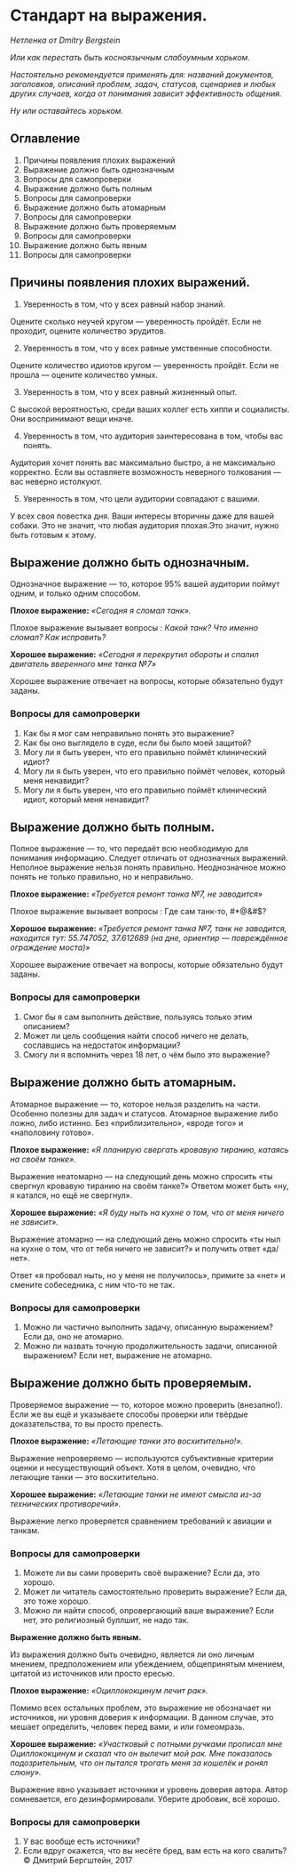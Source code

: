 # Стандарт на выражения.

_Нетленка от Dmitry Bergstein_

_Или как перестать быть косноязычным слабоумным хорьком._

_Настоятельно рекомендуется применять для: названий документов, заголовков, описаний проблем, задач, статусов, сценариев и любых других случаев, когда от понимания зависит эффективность общения._

_Ну или оставайтесь хорьком._


## Оглавление
1. Причины появления плохих выражений
1. Выражение должно быть однозначным
1. Вопросы для самопроверки
1. Выражение должно быть полным
1. Вопросы для самопроверки
1. Выражение должно быть атомарным
1. Вопросы для самопроверки
1. Выражение должно быть проверяемым
1. Вопросы для самопроверки
1. Выражение должно быть явным
1. Вопросы для самопроверки

## Причины появления плохих выражений.
1. Уверенность в том, что у всех равный набор знаний.

Оцените сколько неучей кругом — уверенность пройдёт. Если не проходит, оцените количество эрудитов.

2. Уверенность в том, что у всех равные умственные способности.

Оцените количество идиотов кругом — уверенность пройдёт. Если не прошла — оцените количество умных.

3. Уверенность в том, что у всех равный жизненный опыт.

С высокой вероятностью, среди ваших коллег есть хиппи и социалисты. Они воспринимают вещи иначе.

4. Уверенность в том, что аудитория заинтересована в том, чтобы вас понять.

Аудитория хочет понять вас максимально быстро, а не максимально корректно. Если вы оставляете возможность неверного толкования — вас неверно истолкуют.

5. Уверенность в том, что цели аудитории совпадают с вашими.

У всех своя повестка дня. Ваши интересы вторичны даже для вашей собаки. Это не значит, что любая аудитория плохая.Это значит, нужно быть готовым к
этому.

## Выражение должно быть однозначным.

Однозначное выражение — то, которое 95% вашей аудитории поймут одним, и только одним способом.

**Плохое выражение:**  _«Сегодня я сломал танк»._

Плохое выражение вызывает вопросы : _Какой танк? Что именно сломал? Как исправить?_

**Хорошее выражение:** _«Сегодня я перекрутил обороты и спалил двигатель вверенного мне танка №7»_

Хорошее выражение отвечает на вопросы, которые обязательно будут заданы.

### Вопросы для самопроверки
1. Как бы я мог сам неправильно понять это выражение?
1. Как бы оно выглядело в суде, если бы было моей защитой?
1. Могу ли я быть уверен, что его правильно поймёт клинический идиот?
1. Могу ли я быть уверен, что его правильно поймёт человек, который меня ненавидит?
1. Могу ли я быть уверен, что его правильно поймёт клинический идиот, который меня ненавидит?

## Выражение должно быть полным.

Полное выражение — то, что передаёт всю необходимую для понимания информацию. Следует отличать от однозначных выражений.
Неполное выражение нельзя понять правильно. Неоднозначное можно понять не только правильно, но и неправильно.

**Плохое выражение:** _«Требуется ремонт танка №7, не заводится»_

Плохое выражение вызывает вопросы : Где сам танк-то, #*@&#$?

**Хорошое выражение:** _«Требуется ремонт танка №7, танк не заводится, находится тут: 55.747052, 37.612689 (на дне, ориентир — повреждённое ограждение моста)»_

Хорошее выражение отвечает на вопросы, которые обязательно будут заданы.

### Вопросы для самопроверки
1. Смог бы я сам выполнить действие, пользуясь только этим описанием?
1. Может ли цель сообщения найти способ ничего не делать, сославшись на недостаток информации?
1. Смогу ли я вспомнить через 18 лет, о чём было это выражение?

## Выражение должно быть атомарным.

Атомарное выражение — то, которое нельзя разделить на части.
Особенно полезны для задач и статусов. Атомарное выражение либо ложно, либо истинно. Без «приблизительно», «вроде того» и «наполовину готово».

**Плохое выражение:** _«Я планирую свергать кровавую тиранию, катаясь на своём танке»._

Выражение неатомарно — на следующий день можно спросить «ты свергнул кровавую тиранию на своём танке?» Ответом может быть «ну, я катался, но ещё не свергнул».

**Хорошее выражение:** _«Я буду ныть на кухне о том, что от меня ничего не зависит»._

Выражение атомарно — на следующий день можно спросить «ты ныл на кухне о том, что от тебя ничего не зависит?» и получить ответ «да/нет».

Ответ «я пробовал ныть, но у меня не получилось», примите за «нет» и смените собеседника, с ним что-то не так.

### Вопросы для самопроверки

1. Можно ли частично выполнить задачу, описанную выражением? Если да, оно не атомарно.
1. Можно ли назвать точную продолжительность задачи, описанной выражением? Если нет, выражение не атомарно.

## Выражение должно быть проверяемым.

Проверяемое выражение — то, которое можно проверить (внезапно!). 
Если же вы ещё и указываете способы проверки или твёрдые доказательства, то вы просто прелесть.

**Плохое выражение:** _«Летающие танки это восхитительно!»._

Выражение непроверяемо — используются субъективные критерии оценки и несуществующий объект. Хотя в целом, очевидно, что летающие танки — это восхитительно.

**Хорошее выражение:** _«Летающие танки не имеют смысла из-за технических противоречий»._

Выражение легко проверяется сравнением требований к авиации и танкам.

### Вопросы для самопроверки
1. Можете ли вы сами проверить своё выражение? Если да, это хорошо.
1. Может ли читатель самостоятельно проверить выражение? Если да, это тоже хорошо.
1. Можно ли найти способ, опровергающий ваше выражение? Если нет, это религиозный буллшит, не надо так.

**Выражение должно быть явным.**

Из выражения должно быть очевидно, является ли оно личным мнением, предположением или убеждением, общепринятым мнением, цитатой из источников или просто ересью.

**Плохое выражение:** _«Оциллококцинум лечит рак»._

Помимо всех остальных проблем, это выражение не обозначает ни источников, ни уровня доверия к информации. В данном случае, это мешает определить, человек перед вами, и или гомеомразь.

**Хорошее выражение:** _«Участковый с потными ручками прописал мне Оциллококцинум и сказал что он вылечит мой рак. Мне показалось подозрительным, что он пытался трогать меня за кошелёк и ронял слюну»._

Выражение явно указывает источники и уровень доверия автора. Автор сомневается, его дезинформировали. Уберите дробовик, всё хорошо.

### Вопросы для самопроверки

1. У вас вообще есть источники?
1. Если вдруг окажется, что вы несёте бред, вам есть на кого свалить?
© Дмитрий Бергштейн, 2017
